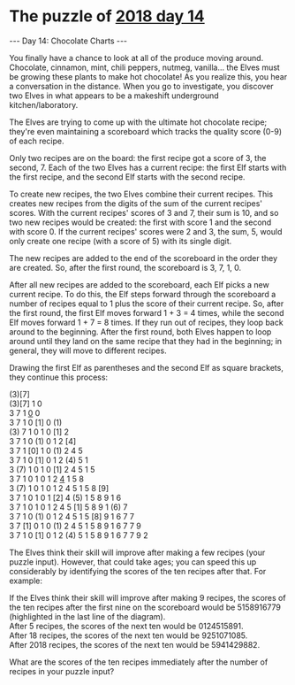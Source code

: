 # The puzzle of [2018 day 14](https://adventofcode.com/2018/day/14)

--- Day 14: Chocolate Charts ---

You finally have a chance to look at all of the produce moving around. Chocolate, cinnamon, mint, chili peppers, nutmeg, vanilla... the Elves must be growing these plants to make hot chocolate! As you realize this, you hear a conversation in the distance. When you go to investigate, you discover two Elves in what appears to be a makeshift underground kitchen/laboratory.

The Elves are trying to come up with the ultimate hot chocolate recipe; they're even maintaining a scoreboard which tracks the quality score (0-9) of each recipe.

Only two recipes are on the board: the first recipe got a score of 3, the second, 7. Each of the two Elves has a current recipe: the first Elf starts with the first recipe, and the second Elf starts with the second recipe.

To create new recipes, the two Elves combine their current recipes.  This creates new recipes from the digits of the sum of the current recipes' scores.  With the current recipes' scores of 3 and 7, their sum is 10, and so two new recipes would be created: the first with score 1 and the second with score 0. If the current recipes' scores were 2 and 3, the sum, 5, would only create one recipe (with a score of 5) with its single digit.

The new recipes are added to the end of the scoreboard in the order they are created.  So, after the first round, the scoreboard is 3, 7, 1, 0.

After all new recipes are added to the scoreboard, each Elf picks a new current recipe.  To do this, the Elf steps forward through the scoreboard a number of recipes equal to 1 plus the score of their current recipe. So, after the first round, the first Elf moves forward 1 + 3 = 4 times, while the second Elf moves forward 1 + 7 = 8 times. If they run out of recipes, they loop back around to the beginning. After the first round, both Elves happen to loop around until they land on the same recipe that they had in the beginning; in general, they will move to different recipes.

Drawing the first Elf as parentheses and the second Elf as square brackets, they continue this process:

(3)[7]\
(3)[7] 1  0 \
 3  7  1 [0](1) 0 \
 3  7  1  0 [1] 0 (1)\
(3) 7  1  0  1  0 [1] 2 \
 3  7  1  0 (1) 0  1  2 [4]\
 3  7  1 [0] 1  0 (1) 2  4  5 \
 3  7  1  0 [1] 0  1  2 (4) 5  1 \
 3 (7) 1  0  1  0 [1] 2  4  5  1  5 \
 3  7  1  0  1  0  1  2 [4](5) 1  5  8 \
 3 (7) 1  0  1  0  1  2  4  5  1  5  8 [9]\
 3  7  1  0  1  0  1 [2] 4 (5) 1  5  8  9  1  6 \
 3  7  1  0  1  0  1  2  4  5 [1] 5  8  9  1 (6) 7 \
 3  7  1  0 (1) 0  1  2  4  5  1  5 [8] 9  1  6  7  7 \
 3  7 [1] 0  1  0 (1) 2  4  5  1  5  8  9  1  6  7  7  9 \
 3  7  1  0 [1] 0  1  2 (4) 5  1  5  8  9  1  6  7  7  9  2

The Elves think their skill will improve after making a few recipes (your puzzle input). However, that could take ages; you can speed this up considerably by identifying the scores of the ten recipes after that.  For example:

If the Elves think their skill will improve after making 9 recipes, the scores of the ten recipes after the first nine on the scoreboard would be 5158916779 (highlighted in the last line of the diagram).\
After 5 recipes, the scores of the next ten would be 0124515891.\
After 18 recipes, the scores of the next ten would be 9251071085.\
After 2018 recipes, the scores of the next ten would be 5941429882.

What are the scores of the ten recipes immediately after the number of recipes in your puzzle input?